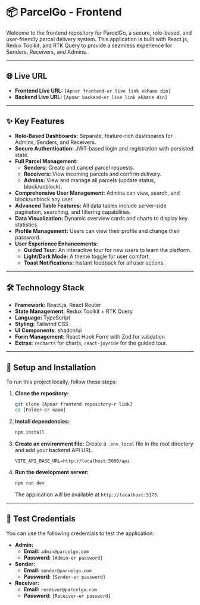 # 📦 ParcelGo - Frontend

Welcome to the frontend repository for ParcelGo, a secure, role-based, and user-friendly parcel delivery system. This application is built with React.js, Redux Toolkit, and RTK Query to provide a seamless experience for Senders, Receivers, and Admins.

---

## 🌐 Live URL

-   **Frontend Live URL:** `[Apnar frontend-er live link ekhane din]`
-   **Backend Live URL:** `[Apnar backend-er live link ekhane din]`

---

## ✨ Key Features

-   **Role-Based Dashboards:** Separate, feature-rich dashboards for Admins, Senders, and Receivers.
-   **Secure Authentication:** JWT-based login and registration with persisted state.
-   **Full Parcel Management:**
    -   **Senders:** Create and cancel parcel requests.
    -   **Receivers:** View incoming parcels and confirm delivery.
    -   **Admins:** View and manage all parcels (update status, block/unblock).
-   **Comprehensive User Management:** Admins can view, search, and block/unblock any user.
-   **Advanced Table Features:** All data tables include server-side pagination, searching, and filtering capabilities.
-   **Data Visualization:** Dynamic overview cards and charts to display key statistics.
-   **Profile Management:** Users can view their profile and change their password.
-   **User Experience Enhancements:**
    -   **Guided Tour:** An interactive tour for new users to learn the platform.
    -   **Light/Dark Mode:** A theme toggle for user comfort.
    -   **Toast Notifications:** Instant feedback for all user actions.

---

## 🛠️ Technology Stack

-   **Framework:** React.js, React Router
-   **State Management:** Redux Toolkit + RTK Query
-   **Language:** TypeScript
-   **Styling:** Tailwind CSS
-   **UI Components:** shadcn/ui
-   **Form Management:** React Hook Form with Zod for validation
-   **Extras:** `recharts` for charts, `react-joyride` for the guided tour.

---

## 🚀 Setup and Installation

To run this project locally, follow these steps:

1.  **Clone the repository:**
    ```bash
    git clone [Apnar frontend repository-r link]
    cd [Folder-er naam]
    ```

2.  **Install dependencies:**
    ```bash
    npm install
    ```

3.  **Create an environment file:**
    Create a `.env.local` file in the root directory and add your backend API URL.
    ```
    VITE_API_BASE_URL=http://localhost:5000/api
    ```

4.  **Run the development server:**
    ```bash
    npm run dev
    ```
    The application will be available at `http://localhost:5173`.

---

## 🔑 Test Credentials

You can use the following credentials to test the application:

-   **Admin:**
    -   **Email:** `admin@parcelgo.com`
    -   **Password:** `[Admin-er password]`
-   **Sender:**
    -   **Email:** `sender@parcelgo.com`
    -   **Password:** `[Sender-er password]`
-   **Receiver:**
    -   **Email:** `receiver@parcelgo.com`
    -   **Password:** `[Receiver-er password]`
